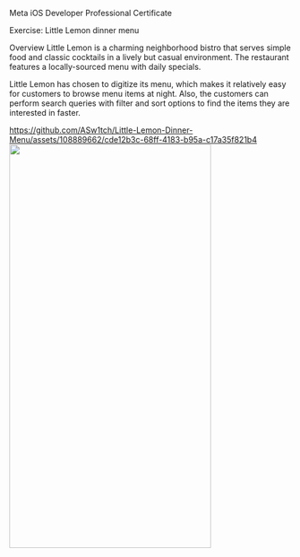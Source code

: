 Meta iOS Developer Professional Certificate

Exercise: Little Lemon dinner menu

Overview
Little Lemon is a charming neighborhood bistro that serves simple food and classic cocktails in a lively but casual environment. The restaurant features a locally-sourced menu with daily specials.

Little Lemon has chosen to digitize its menu, which makes it relatively easy for customers to browse menu items at night. Also, the customers can perform search queries with filter and sort options to find the items they are interested in faster.

https://github.com/ASw1tch/Little-Lemon-Dinner-Menu/assets/108889662/cde12b3c-68ff-4183-b95a-c17a35f821b4
<img src= "" width="360" height="720">
